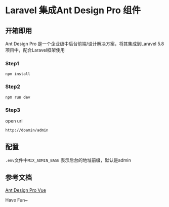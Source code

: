 # Laravel 集成Ant Design Pro 组件

## 开箱即用
Ant Design Pro 是一个企业级中后台前端/设计解决方案，将其集成到Laravel 5.8项目中，配合Laravel框架使用

### Step1
```dotenv
npm install
```

### Step2
```dotenv
npm run dev 
```


### Step3
open url
```dotenv
http://doamin/admin
```

## 配置

`.env`文件中`MIX_ADMIN_BASE` 表示后台的地址前缀，默认是admin


## 参考文档

[Ant Design Pro Vue](https://pro.loacg.com/)

Have Fun~
